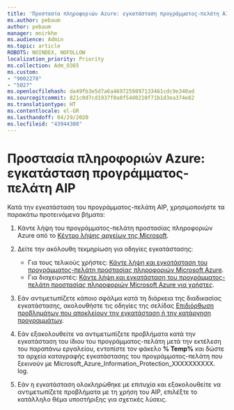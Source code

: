 ```yaml
---
title: 'Προστασία πληροφοριών Azure: εγκατάσταση προγράμματος-πελάτη AIP'
ms.author: pebaum
author: pebaum
manager: mnirkhe
ms.audience: Admin
ms.topic: article
ROBOTS: NOINDEX, NOFOLLOW
localization_priority: Priority
ms.collection: Adm_O365
ms.custom:
- "9002278"
- "5027"
ms.openlocfilehash: da49fb3e5d7a6a4697259897133461cdc9e340ad
ms.sourcegitcommit: 821c0d7cd1937f0a8f54d0210f71b1d3ea374e82
ms.translationtype: HT
ms.contentlocale: el-GR
ms.lasthandoff: 04/29/2020
ms.locfileid: "43944308"
---
```

# <a name="azure-information-protection-aip-client-installation"></a>Προστασία πληροφοριών Azure: εγκατάσταση προγράμματος-πελάτη AIP

Κατά την εγκατάσταση του προγράμματος-πελάτη AIP, χρησιμοποιήστε τα παρακάτω προτεινόμενα βήματα:

1. Κάντε λήψη του προγράμματος-πελάτη προστασίας πληροφοριών Azure από το [Κέντρο λήψης αρχείων της Microsoft](https://www.microsoft.com/download/details.aspx?id=53018).

2. Δείτε την ακόλουθη τεκμηρίωση για οδηγίες εγκατάστασης:

    - Για τους τελικούς χρήστες: [Κάντε λήψη και εγκατάσταση του προγράμματος-πελάτη προστασίας πληροφοριών Microsoft Azure](https://docs.microsoft.com/azure/information-protection/rms-client/install-client-app).
    - Για διαχειριστές: [Κάντε λήψη και εγκατάσταση του προγράμματος-πελάτη προστασίας πληροφοριών Microsoft Azure για χρήστες](https://docs.microsoft.com/azure/information-protection/rms-client/client-admin-guide-install).

3. Εάν αντιμετωπίζετε κάποιο σφάλμα κατά τη διάρκεια της διαδικασίας εγκατάστασης, ακολουθήστε τις οδηγίες της σελίδας [Επιδιόρθωση προβλημάτων που αποκλείουν την εγκατάσταση ή την κατάργηση προγραμμάτων](https://support.microsoft.com/help/17588/windows-fix-problems-that-block-programs-being-installed-or-removed).

4. Εάν εξακολουθείτε να αντιμετωπίζετε προβλήματα κατά την εγκατάσταση του ίδιου του προγράμματος-πελάτη μετά την εκτέλεση του παραπάνω εργαλείου, εντοπίστε τον φάκελο **% Temp%** και δώστε τα αρχεία καταγραφής εγκατάστασης του προγράμματος-πελάτη που ξεκινούν με Microsoft_Azure_Information_Protection_XXXXXXXXXX. log.

5. Εάν η εγκατάσταση ολοκληρώθηκε με επιτυχία και εξακολουθείτε να αντιμετωπίζετε προβλήματα με τη χρήση του AIP, επιλέξτε το κατάλληλο θέμα υποστήριξης για σχετικές λύσεις.
